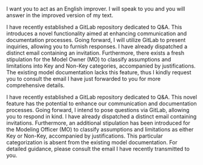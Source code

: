 I want you to act as an English improver. I will speak to you and you will answer in the improved version of my text.

I have recently established a GitLab repository dedicated to Q&A. This introduces a novel functionality aimed at enhancing communication and documentation processes. Going forward, I will utilize GitLab to present inquiries, allowing you to furnish responses. I have already dispatched a distinct email containing an invitation. Furthermore, there exists a fresh stipulation for the Model Owner (MO) to classify assumptions and limitations into Key and Non-Key categories, accompanied by justifications. The existing model documentation lacks this feature, thus I kindly request you to consult the email I have just forwarded to you for more comprehensive details.

I have recently established a GitLab repository dedicated to Q&A. This novel feature has the potential to enhance our communication and documentation processes. Going forward, I intend to pose questions via GitLab, allowing you to respond in kind. I have already dispatched a distinct email containing invitations. Furthermore, an additional stipulation has been introduced for the Modeling Officer (MO) to classify assumptions and limitations as either Key or Non-Key, accompanied by justifications. This particular categorization is absent from the existing model documentation. For detailed guidance, please consult the email I have recently transmitted to you.
